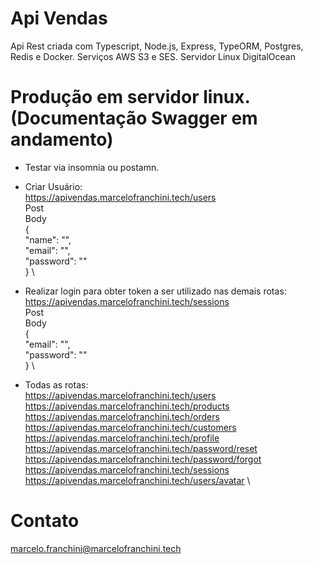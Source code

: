 # Api Vendas
Api Rest criada com Typescript, Node.js, Express, TypeORM, Postgres, Redis e Docker.
Serviços AWS S3 e SES.
Servidor Linux DigitalOcean

# Produção em servidor linux. (Documentação Swagger em andamento)

- Testar via insomnia ou postamn.

- Criar Usuário:\
  https://apivendas.marcelofranchini.tech/users \
  Post \
  Body \
{ \
	"name": "",\
	"email": "",\
	"password": ""\
} \


- Realizar login para obter token a ser utilizado nas demais rotas: \
https://apivendas.marcelofranchini.tech/sessions \
Post \
Body \
{ \
	"email": "", \
	"password": ""	\
} \



- Todas as rotas: \
https://apivendas.marcelofranchini.tech/users \
https://apivendas.marcelofranchini.tech/products \
https://apivendas.marcelofranchini.tech/orders \
https://apivendas.marcelofranchini.tech/customers \
https://apivendas.marcelofranchini.tech/profile \
https://apivendas.marcelofranchini.tech/password/reset \
https://apivendas.marcelofranchini.tech/password/forgot \
https://apivendas.marcelofranchini.tech/sessions \
https://apivendas.marcelofranchini.tech/users/avatar \



# Contato
marcelo.franchini@marcelofranchini.tech


